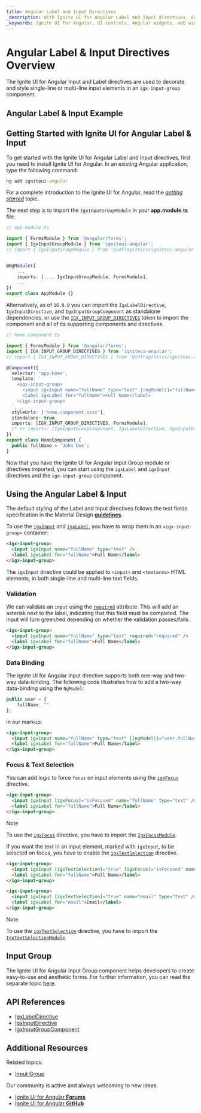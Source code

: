 ```yaml
---
title: Angular Label and Input Directives
_description: With Ignite UI for Angular Label and Input directives, developers can decorate and style single-line or multi-line input elements, add additional CSS styles and integrate with other controls.
_keywords: Ignite UI for Angular, UI controls, Angular widgets, web widgets, UI widgets, Angular, Native Angular Components Suite, Angular UI Components, Native Angular Components Library, Angular Label component, Angular Label control, Angular Input component, Angular Input control, Input component, Input control, Label component, Label control, Angular Input directive, Angular Label directive, Angular Forms, Angular Reactive Forms, Angular Form Validation
---
```


# Angular Label & Input Directives Overview

The Ignite UI for Angular Input and Label directives are used to decorate and style single-line or multi-line input elements in an `igx-input-group` component.

## Angular Label & Input Example

<code-view style="height:100px" 
           data-demos-base-url="{environment:demosBaseUrl}" 
           iframe-src="{environment:demosBaseUrl}/data-entries/input-group-sample-1" alt="Angular Label & Input Example">
</code-view>

<div class="divider--half"></div>

## Getting Started with Ignite UI for Angular Label & Input

To get started with the Ignite UI for Angular Label and Input directives, first you need to install Ignite UI for Angular. In an existing Angular application, type the following command:

```cmd
ng add igniteui-angular
```

For a complete introduction to the Ignite UI for Angular, read the [*getting started*](general/getting-started.md) topic.

The next step is to import the `IgxInputGroupModule` in your **app.module.ts** file.

```typescript
// app.module.ts

import { FormsModule } from '@angular/forms';
import { IgxInputGroupModule } from 'igniteui-angular';
// import { IgxInputGroupModule } from '@infragistics/igniteui-angular'; for licensed package


@NgModule({
    ...
    imports: [..., IgxInputGroupModule, FormsModule],
    ...
})
export class AppModule {}
```

Alternatively, as of `16.0.0` you can import the `IgxLabelDirective`, `IgxInputDirective`, and `IgxInputGroupComponent` as standalone dependencies, or use the [`IGX_INPUT_GROUP_DIRECTIVES`](https://github.com/IgniteUI/igniteui-angular/blob/master/projects/igniteui-angular/src/lib/input-group/public_api.ts) token to import the component and all of its supporting components and directives.

```typescript
// home.component.ts

import { FormsModule } from '@angular/forms';
import { IGX_INPUT_GROUP_DIRECTIVES } from 'igniteui-angular';
// import { IGX_INPUT_GROUP_DIRECTIVES } from '@infragistics/igniteui-angular'; for licensed package

@Component({
  selector: 'app-home',
  template: `
    <igx-input-group>
      <input igxInput name="fullName" type="text" [(ngModel)]="fullName" />
      <label igxLabel for="fullName">Full Name</label>
    </igx-input-group>
  `,
  styleUrls: ['home.component.scss'],
  standalone: true,
  imports: [IGX_INPUT_GROUP_DIRECTIVES, FormsModule],
  /* or imports: [IgxInputGroupComponent, IgxLabelDirective, IgxInputDirective, FormsModule] */
})
export class HomeComponent {
  public fullName = 'John Doe';
}
```

Now that you have the Ignite UI for Angular Input Group module or directives imported, you can start using the `igxLabel` and `igxInput` directives and the `igx-input-group` component.

## Using the Angular Label & Input

The default styling of the Label and Input directives follows the text fields specification in the Material Design
[**guidelines**](https://material.io/guidelines/components/text-fields.html).

To use the [`igxInput`]({environment:angularApiUrl}/classes/igxinputdirective.html) and [`igxLabel`]({environment:angularApiUrl}/classes/igxlabeldirective.html), you have to wrap them in an `<igx-input-group>` container:

```html
<igx-input-group>
  <input igxInput name="fullName" type="text" />
  <label igxLabel for="fullName">Full Name</label>
</igx-input-group>
```

The `igxInput` directive could be applied to `<input>` and `<textarea>` HTML elements, in both single-line and multi-line text fields.

### Validation

We can validate an `input` using the [`required`]({environment:angularApiUrl}/classes/igxinputdirective.html#required) attribute. This will add an asterisk next to the label, indicating that this field must be completed. The input will turn green/red depending on whether the validation passes/fails.

```html
<igx-input-group>
  <input igxInput name="fullName" type="text" required="required" />
  <label igxLabel for="fullName">Full Name</label>
</igx-input-group>
```

<code-view style="height:100px" 
           data-demos-base-url="{environment:demosBaseUrl}" 
           iframe-src="{environment:demosBaseUrl}/data-entries/input-group-sample-2" >
</code-view>

<div class="divider--half"></div>

### Data Binding

The Ignite UI for Angular Input directive supports both one-way and two-way data-binding. The following code illustrates how to add a two-way data-binding using the `NgModel`:

```typescript
public user = {
    fullName: ""
};

```

in our markup:

```html
<igx-input-group>
  <input igxInput name="fullName" type="text" [(ngModel)]="user.fullName" required="required"/>
  <label igxLabel for="fullName">Full Name</label>
</igx-input-group>
```

### Focus & Text Selection

You can add logic to force `focus` on input elements using the [`igxFocus`]({environment:angularApiUrl}/classes/igxfocusdirective.html) directive.

```html
<igx-input-group>
  <input igxInput [igxFocus]="isFocused" name="fullName" type="text" />
  <label igxLabel for="fullName">Full Name</label>
</igx-input-group>
```

> [!NOTE]
> To use the [`igxFocus`]({environment:angularApiUrl}/classes/igxfocusdirective.html) directive, you have to import the [`IgxFocusModule`]({environment:angularApiUrl}/classes/igxfocusmodule.html).

If you want the text in an input element, marked with `igxInput`, to be selected on focus, you have to enable the [`igxTextSelection`]({environment:angularApiUrl}/classes/igxtextselectiondirective.html) directive.

```html
<igx-input-group>
  <input igxInput [igxTextSelection]="true" [igxFocus]="isFocused" name="fullName" type="text"/>
  <label igxLabel for="fullName">Full Name</label>
</igx-input-group>

<igx-input-group>
  <input igxInput [igxTextSelection]="true" name="email" type="text" />
  <label igxLabel for="email">Email</label>
</igx-input-group>
```

> [!NOTE]
> To use the [`igxTextSelection`]({environment:angularApiUrl}/classes/igxtextselectiondirective.html) directive, you have to import the [`IgxTextSelectionModule`]({environment:angularApiUrl}/classes/igxtextselectionmodule.html).

<code-view style="height: 130px" 
           data-demos-base-url="{environment:demosBaseUrl}" 
           iframe-src="{environment:demosBaseUrl}/data-entries/input-text-selection" >
</code-view>

<div class="divider--half"></div>

## Input Group

The Ignite UI for Angular Input Group component helps developers to create easy-to-use and aesthetic forms. For further information, you can read the separate topic [here](input-group.md).

## API References

<div class="divider--half"></div>

* [IgxLabelDirective]({environment:angularApiUrl}/classes/igxlabeldirective.html)
* [IgxInputDirective]({environment:angularApiUrl}/classes/igxinputdirective.html)
* [IgxInputGroupComponent]({environment:angularApiUrl}/classes/igxinputgroupcomponent.html)

## Additional Resources

<div class="divider--half"></div>

Related topics:

* [Input Group](input-group.md)

Our community is active and always welcoming to new ideas.

* [Ignite UI for Angular **Forums**](https://www.infragistics.com/community/forums/f/ignite-ui-for-angular)
* [Ignite UI for Angular **GitHub**](https://github.com/IgniteUI/igniteui-angular)
